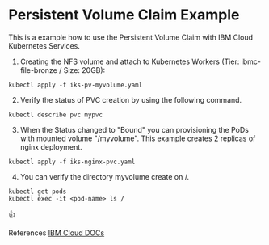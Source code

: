 # Persistent Volume Claim Example

This is a example how to use the Persistent Volume Claim with IBM Cloud Kubernetes Services.

1) Creating the NFS volume and attach to Kubernetes Workers (Tier: ibmc-file-bronze / Size: 20GB):

``` console
kubectl apply -f iks-pv-myvolume.yaml
```

2) Verify the status of PVC creation by using the following command.

``` console
kubectl describe pvc mypvc
```

3) When the Status changed to "Bound" you can provisioning the PoDs with mounted volume "/myvolume". This example creates 2 replicas of nginx deployment.

``` console
kubectl apply -f iks-nginx-pvc.yaml
```

4) You can verify the directory myvolume create on /. 
``` console
kubectl get pods
kubectl exec -it <pod-name> ls /
```

:+1:

References
[IBM Cloud DOCs](https://console.bluemix.net/docs/containers/cs_storage.html#create)
